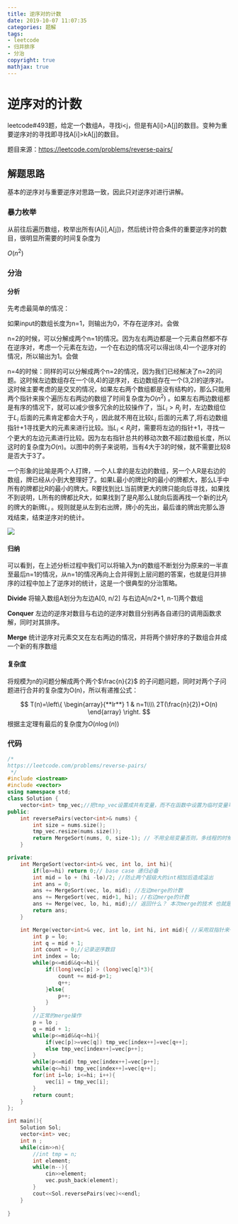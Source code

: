 ```yaml
---
title: 逆序对的计数
date: 2019-10-07 11:07:35
categories: 题解
tags:
- leetcode
- 归并排序
- 分治
copyright: true
mathjax: true
---
```


# 逆序对的计数

leetcode#493题，给定一个数组A，寻找i<j，但是有A[i]>A[j]的数目。变种为重要逆序对的寻找即寻找A[i]>kA[j]的数目。

题目来源：https://leetcode.com/problems/reverse-pairs/

<!--more-->

## 解题思路

基本的逆序对与重要逆序对思路一致，因此只对逆序对进行讲解。

### 暴力枚举

从前往后遍历数组，枚举出所有(A[i],A[j])，然后统计符合条件的重要逆序对的数目，很明显所需要的时间复杂度为

$O(n^2)$

### 分治

#### 分析

先考虑最简单的情况：

如果input的数组长度为n=1，则输出为0，不存在逆序对。会做

n=2的时候，可以分解成两个n=1的情况。因为左右两边都是一个元素自然都不存在逆序对，考虑一个元素在左边，一个在右边的情况可以得出(8,4)一个逆序对的情况，所以输出为1。会做

n=4的时候：同样的可以分解成两个n=2的情况，因为我们已经解决了n=2的问题。这时候左边数组存在一个(8,4)的逆序对，右边数组存在一个(3,2)的逆序对。这时候主要考虑的是交叉的情况，如果左右两个数组都是没有结构的，那么只能用两个指针来挨个遍历左右两边的数组了时间复杂度为$O(n^2)$ 。如果左右两边数组都是有序的情况下，就可以减少很多冗余的比较操作了，当$L_i>R_j$ 时，左边数组位于$L_i$ 后面的元素肯定都会大于$R_j$ ，因此就不用在比较$L_i$ 后面的元素了,将右边数组指针+1寻找更大的元素来进行比较。当$L_i<R_j$时，需要将左边的指针+1，寻找一个更大的左边元素进行比较。因为左右指针总共的移动次数不超过数组长度，所以这时的复杂度为$O(n)$。以图中的例子来说明，当有4大于3的时候，就不需要比较8是否大于3了。

一个形象的比喻是两个人打牌，一个人L拿的是左边的数组，另一个人R是右边的数组，牌已经从小到大整理好了。如果L最小的牌比R的最小的牌都大，那么L手中所有的牌都比R的最小的牌大。R要找到比L当前牌更大的牌只能向后寻找，如果找不到说明，L所有的牌都比R大，如果找到了是$R_j$那么L就向后面再找一个新的比$R_j$的牌大的新牌$L_i$ 。规则就是从左到右出牌，牌小的先出，最后谁的牌出完那么游戏结束，结束逆序对的统计。

![](https://res.cloudinary.com/bravey/image/upload/v1570434502/blog/reversepairs.jpg)

#### 归纳

可以看到，在上述分析过程中我们可以将输入为n的数组不断划分为原来的一半直至最后n=1的情况，从n=1的情况再向上合并得到上层问题的答案，也就是归并排序的过程中加上了逆序对的统计，这是一个很典型的分治策略。

**Divide** 将输入数组A划分为左边A[0, n/2] 与右边A[n/2+1, n-1]两个数组

**Conquer** 左边的逆序对数目与右边的逆序对数目分别再各自递归的调用函数求解，同时对其排序。

**Merge** 统计逆序对元素交叉在左右两边的情况，并将两个排好序的子数组合并成一个新的有序数组

#### 复杂度

将规模为n的问题分解成两个两个$\frac{n}{2}$ 的子问题问题，同时对两个子问题进行合并的复杂度为O(n)，所以有递推公式：


$$
T(n)=\left\{
  \begin{array}{**lr**}  
             1 &  n=1\\\\  
             2T(\frac{n}{2})+O(n)
             \end{array}  
\right.
$$
根据主定理有最后的复杂度为$O(n\log(n))$

### 代码

```c++
/*
https://leetcode.com/problems/reverse-pairs/
 */
#include <iostream>
#include <vector>
using namespace std;
class Solution {
	vector<int> tmp_vec;//把tmp_vec设置成共有变量，而不在函数中设置为临时变量可以减少多次对其创建与销毁，提高效率
public:
    int reversePairs(vector<int>& nums) {
    	int size = nums.size();
    	tmp_vec.resize(nums.size());
        return MergeSort(nums, 0, size-1); // 不用全局变量否则，多线程的时候会被修改。
    }

private:
	int MergeSort(vector<int>& vec, int lo, int hi){
		if(lo>=hi) return 0;// base case 递归必备
		int mid = lo + (hi -lo)/2; //防止两个超级大的int相加后造成溢出
		int ans = 0;
		ans += MergeSort(vec, lo, mid); //左边merge的计数
		ans += MergeSort(vec, mid+1, hi); //右边merge的计数
		ans += Merge(vec, lo, hi, mid);// 返回什么？ 本次merge的技术 也就是split 的情况
		return ans;
	}

	int Merge(vector<int>& vec, int lo, int hi, int mid){ //采用双指针来一次把左右两边的小值冒泡出来放到合并后的数组中，同时完成对逆序数目的统计
		int p = lo;
		int q = mid + 1;
		int count = 0;//记录逆序数目
		int index = lo;
		while(p<=mid&&q<=hi){
			if((long)vec[p] > (long)vec[q]*3){
				count += mid-p+1;
				q++;
			}else{
				p++;
			}
		}
		//正常的merge操作
		p = lo ;
		q = mid + 1;
		while(p<=mid&&q<=hi){
			if(vec[p]>=vec[q]) tmp_vec[index++]=vec[q++];
			else tmp_vec[index++]=vec[p++];
		}
		while(p<=mid) tmp_vec[index++]=vec[p++];
		while(q<=hi) tmp_vec[index++]=vec[q++];
		for(int i=lo; i<=hi; i++){
			vec[i] = tmp_vec[i];
		}
		return count;
	}    
};

int main(){
	Solution Sol;
	vector<int> vec;
	int n ;
	while(cin>>n){
		//int tmp = n;
		int element;
		while(n--){
			cin>>element;
			vec.push_back(element);
		}
		cout<<Sol.reversePairs(vec)<<endl;
	}
	
}
```

